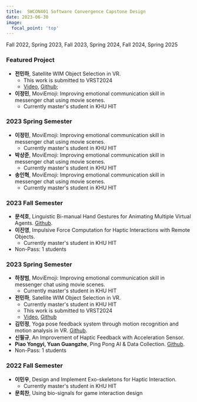 ```yaml
---
title:  SWCON401 Software Convergence Capstone Design
date: 2023-06-30
image:
  focal_point: 'top'
---
```

Fall 2022, Spring 2023, Fall 2023, Spring 2024, Fall 2024, Spring 2025
<!--more-->
### Featured Project
- **전민하**, Satellite WIM Object Selection in VR.
  - This work is submitted to VRST2024
  - [Video](), [Github]();  
- **이정민**, MoviEmoji: Improving emotional communication skill in messenger chat using movie scenes.
  - Currently master's student in KHU HIT


### 2023 Spring Semester
- **이정민**, MoviEmoji: Improving emotional communication skill in messenger chat using movie scenes.
  - Currently master's student in KHU HIT
- **박상준**, MoviEmoji: Improving emotional communication skill in messenger chat using movie scenes.
  - Currently master's student in KHU HIT
- **송인혁**, MoviEmoji: Improving emotional communication skill in messenger chat using movie scenes.
  - Currently master's student in KHU HIT    


### 2023 Fall Semester
- **문석호**, Linguistic Bi-manual Hand Gestures for Animating Multiple Virtual Agents. [Github](https://github.com/khumsh/23-2-SW-Capstone-Design).
- **이진영**, Impulsive Force Computation for Haptic Interactions with Remote Objects.
  - Currently master's student in KHU HIT
- Non-Pass: 1 students

### 2023 Spring Semester
- **하창범**, MoviEmoji: Improving emotional communication skill in messenger chat using movie scenes.
  - Currently master's student in KHU HIT
- **전민하**, Satellite WIM Object Selection in VR.
  - Currently master's student in KHU HIT
  - This work is submitted to VRST2024
  - [Video](), [Github]()
- **김민정**, Yoga pose feedback system through motion recognition and motion analysis in VR. [Github](https://github.com/mmindoong/-2023-1-FitnessVRUnity).
- **신필규**, An Improvement of Haptic Feedback with Acceleration Sensor. 
- **Piao Yongyi, Yuan Guangzhe**, Ping Pong AI & Data Collection. [Github](https://github.com/PIAOYONGYI2019102072/2023-1SWCD).
- Non-Pass: 1 students

### 2022 Fall Semester
- **이민우**, Design and Implement Exo-skeletons for Haptic Interaction.
  - Currently master's student in KHU HIT
- **문희찬**, Using bio-signals for game interaction design 